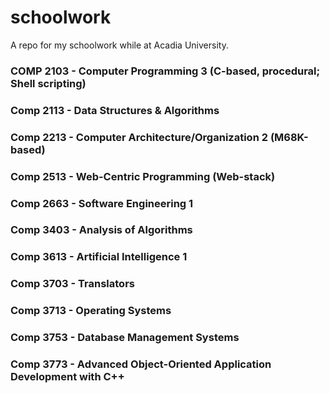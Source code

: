 # schoolwork
A repo for my schoolwork while at Acadia University.

### COMP 2103 - Computer Programming 3 (C-based, procedural; Shell scripting)
### Comp 2113 - Data Structures & Algorithms
### Comp 2213 - Computer Architecture/Organization 2 (M68K-based)
### Comp 2513 - Web-Centric Programming (Web-stack)
### Comp 2663 - Software Engineering 1
### Comp 3403 - Analysis of Algorithms
### Comp 3613 - Artificial Intelligence 1
### Comp 3703 - Translators
### Comp 3713 - Operating Systems
### Comp 3753 - Database Management Systems
### Comp 3773 - Advanced Object-Oriented Application Development with C++
